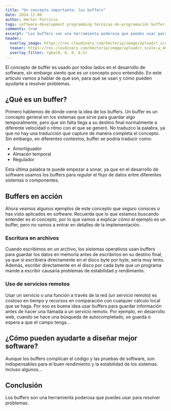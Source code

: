 ```yaml
---
title: "Un concepto importante: los buffers"
date: 2024-12-08
author: Héctor Patricio
tags: software-development programming técnicas-de-programación buffer
comments: true
excerpt: "Los buffers son una herramienta poderosa que puedes usar para resolver problemas."
header:
  overlay_image: https://res.cloudinary.com/hectorip/image/upload/c_scale,w_1400/v1733894437/philip-oroni-0Nh06vUjbLw-unsplash_q3mcrp.jpg
  teaser: https://res.cloudinary.com/hectorip/image/upload/c_scale,w_400/v1733894437/philip-oroni-0Nh06vUjbLw-unsplash_q3mcrp.jpg
  overlay_filter: rgba(0, 0, 0, 0.5)
---
```


El concepto de buffer es usado por todos lados en el desarrollo de software, sin embargo siento
que es un concepto poco entendido. En este artículo vamos a hablar de qué son, para qué se usan
y cómo pueden ayudarte a resolver problemas.

## ¿Qué es un buffer?

Primero hablemos de dónde viene la idea de los buffers. Un buffer es un concepto general en
los sistemas que sirve para guardar algo temporalmente, pero que sin falta llega a su
destino final normalmente a diferente velocidad o ritmo con el que se generó. No traduzco la
palabra, ya que no hay una traducción que capture de manera completa el concepto. Sin embargo,
en diferentes contextos, buffer se podría traducir como:

- Amortiguador
- Almacén temporal
- Regulador

Esta última palabra te puede empezar a sonar, ya que en el desarrollo de software usamos
los buffers para _regular_ el flujo de datos entre diferentes sistemas o componentes.

## Buffers en acción

Ahora veamos algunos ejemplos de este concepto que seguro conoces o has visto aplicados en
software. Recuerda que lo que estamos buscando entender es el concepto, por lo que vamos a
explicar cómo el ejemplo es un buffer, pero no vamos a entrar en detalles de la implementación.

### Escritura en archivos

Cuando escribimos en un archivo, los sistemas operativos usan buffers para guardar los datos
en memoria antes de escribirlos en su destino final, ya que si escribiera directamente en el disco
byte por byte, sería muy lento. Además, escribir directamente en el disco por cada byte que un
programa mande a escribir causaría problemas de estabilidad y rendimiento.

### Uso de servicios remotos

Usar un servicio o una función a través de la red (un servicio remoto) es costoso en tiempo
y recursos en comparación con cualquier cálculo local que se haga. Por eso es buena idea
usar buffers para guardar información antes de hacer una llamada a un servicio remoto.
Por ejemplo, en desarrollo web, cuando se hace una búsqueda de autocompletado, se guarda
o espera a que el campo tenga...

## ¿Cómo pueden ayudarte a diseñar mejor software?

Aunque los buffers complican el código y las pruebas de software, son indispensables para
el buen rendimiento y la estabilidad de los sistemas. Incluso algunos...

## Conclusión

Los buffers son una herramienta poderosa que puedes usar para resolver problemas.
